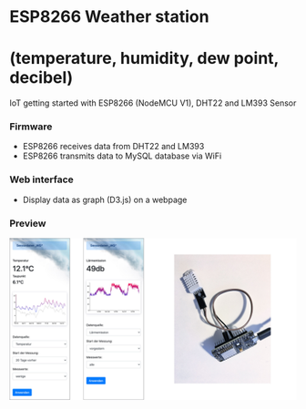 # ESP8266 Weather station 
# (temperature, humidity, dew point, decibel)
IoT getting started with ESP8266 (NodeMCU V1), DHT22 and LM393 Sensor

### Firmware
* ESP8266 receives data from DHT22 and LM393
* ESP8266 transmits data to MySQL database via WiFi

### Web interface
* Display data as graph (D3.js) on a webpage

### Preview


![web interface and esp8266 dht22 cable connection](preview.jpg)
